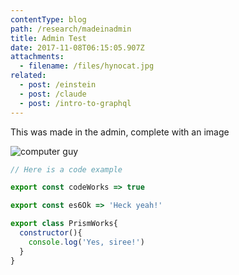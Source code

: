 ```yaml
---
contentType: blog
path: /research/madeinadmin
title: Admin Test
date: 2017-11-08T06:15:05.907Z
attachments:
  - filename: /files/hynocat.jpg
related:
  - post: /einstein
  - post: /claude
  - post: /intro-to-graphql
---
```

This was made in the admin, complete with an image

![computer guy](/files/tumblr_nilmmbd4qq1ssby0io1_540.gif)

```js
// Here is a code example

export const codeWorks => true

export const es6Ok => 'Heck yeah!'

export class PrismWorks{
  constructor(){
    console.log('Yes, siree!')
  }
}
```
